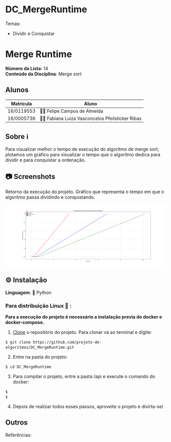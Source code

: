 # DC_MergeRuntime

Temas:

- Dividir e Conquistar

# Merge Runtime

**Número da Lista**: 14<br>
**Conteúdo da Disciplina**: Merge sort <br>

## Alunos

| Matrícula  | Aluno                                           |
| ---------- | ----------------------------------------------- |
| 16/0119553 | 👨‍💻 Felipe Campos de Almeida                     |
| 16/0005736 | 👩‍💻 Fabiana Luiza Vasconcelos Pfeilsticker Ribas |

## Sobre ℹ️

Para visualizar melhor o tempo de execução do algoritmo de merge sort, plotamos um gráfico para visualizar o tempo que o algoritmo dedica para dividir e para conquistar a ordenação.

## 📷 Screenshots

Retorno da execução do projeto. Gráfico que representa o tempo em que o algoritmo passa dividindo e conquistando.

![runtime](img/runtime.jpg)

## ⚙️ Instalação

**Linguagem**: 🐍 Python<br>

### Para distribuição Linux 🐧 :

**Para a execução do projeto é necessário a instalação previa do docker e docker-compose.**

1. [Clone](https://help.github.com/en/articles/cloning-a-repository) o repositório do projeto. Para clonar vá ao terminal e digite:

```
$ git clone https://github.com/projeto-de-algoritmos/DC_MergeRuntime.git
```

2. Entre na pasta do projeto:

```
$ cd DC_MergeRuntime
```

3. Para compilar o projeto, entre a pasta /api e execute o comando do docker:

```
$
$
```

4. Depois de realizar todos esses passos, aproveite o projeto e divirta-se!

## Outros

Referências: []()
